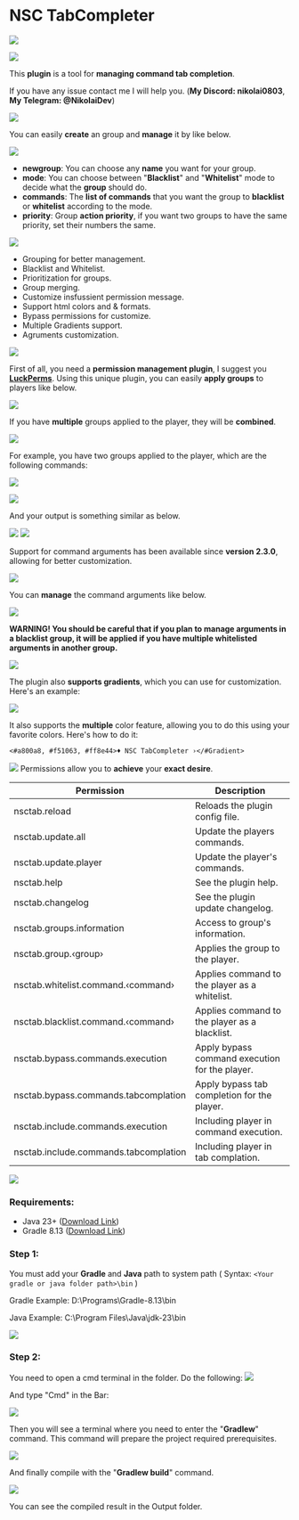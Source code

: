# NSC TabCompleter

![](https://raw.githubusercontent.com/iNikolaiDev/pictures/refs/heads/main/NSC-TABCOMPLETER.png)

![](https://raw.githubusercontent.com/iNikolaiDev/pictures/refs/heads/main/PREVIEW.png)

This **plugin** is a tool for **managing command tab completion**.

If you have any issue contact me I will help you. (**My Discord: nikolai0803**, **My Telegram: @NikoIaiDev**)

![](https://raw.githubusercontent.com/iNikolaiDev/pictures/refs/heads/main/GROUPS.png)

You can easily **create** an group and **manage** it by like below.

![](https://raw.githubusercontent.com/iNikolaiDev/pictures/refs/heads/main/HOW-ADD-GROUP.png)

* **newgroup**: You can choose any **name** you want for your group.
* **mode**: You can choose between "**Blacklist**" and "**Whitelist**" mode to decide what the **group** should do.
* **commands**: The **list of commands** that you want the group to **blacklist** or **whitelist** according to the mode.
* **priority**: Group **action priority**, if you want two groups to have the same priority, set their numbers the same.

![](https://raw.githubusercontent.com/iNikolaiDev/pictures/refs/heads/main/FEATURES.png)

* Grouping for better management.
* Blacklist and Whitelist.
* Prioritization for groups.
* Group merging.
* Customize insfussient permission message.
* Support html colors and & formats.
* Bypass permissions for customize.
* Multiple Gradients support.
* Agruments customization.
  
![](https://raw.githubusercontent.com/iNikolaiDev/pictures/refs/heads/main/HOWS-WORK.png)

First of all, you need a **permission management plugin**, I suggest you **[LuckPerms](https://www.spigotmc.org/resources/luckperms.28140/)**. Using this unique plugin, you can easily **apply groups** to players like below.

![](https://raw.githubusercontent.com/iNikolaiDev/pictures/refs/heads/main/HOW-APPLY-GROUP.png)

If you have **multiple** groups applied to the player, they will be **combined**.

![](https://raw.githubusercontent.com/iNikolaiDev/pictures/refs/heads/main/MERGED-GROUPS.png)

For example, you have two groups applied to the player, which are the following commands:

![](https://raw.githubusercontent.com/iNikolaiDev/pictures/refs/heads/main/GROUP1-COMMANDS.png)

![](https://raw.githubusercontent.com/iNikolaiDev/pictures/refs/heads/main/GROUP2-COMMANDS.png)

And your output is something similar as below.

![](https://raw.githubusercontent.com/iNikolaiDev/pictures/refs/heads/main/MERGED-RESULT.png)
![](https://raw.githubusercontent.com/iNikolaiDev/pictures/refs/heads/main/ARGUMENTS.png)

Support for command arguments has been available since **version 2.3.0**, allowing for better customization.

![](https://raw.githubusercontent.com/iNikolaiDev/pictures/refs/heads/main/ARGUMENT-PREVIEW.png)

You can **manage** the command arguments like below.

![](https://raw.githubusercontent.com/iNikolaiDev/pictures/refs/heads/main/HOW-ADD-ARGUMENT.png)

**WARNING! You should be careful that if you plan to manage arguments in a blacklist group, it will be applied if you have multiple whitelisted arguments in another group.**

![](https://raw.githubusercontent.com/iNikolaiDev/pictures/refs/heads/main/GRADIENT.png)

The plugin also **supports gradients**, which you can use for customization. Here's an example:

![](https://raw.githubusercontent.com/iNikolaiDev/pictures/refs/heads/main/GRADIENT-PREVIEW.png)

It also supports the **multiple** color feature, allowing you to do this using your favorite colors. Here's how to do it:

`<#a800a8, #f51063, #ff8e44>♦ NSC TabCompleter ›</#Gradient>`

![](https://raw.githubusercontent.com/iNikolaiDev/pictures/refs/heads/main/PERMISSIONS.png)
Permissions allow you to **achieve** your **exact desire**.

| Permission | Description |
| ------------- | ------------- |
| nsctab.reload | Reloads the plugin config file. |
| nsctab.update.all | Update the players commands. |
| nsctab.update.player | Update the player's commands. |
| nsctab.help | See the plugin help. |
| nsctab.changelog | See the plugin update changelog. |
| nsctab.groups.information | Access to group's information. |
| nsctab.group.‹group› | Applies the group to the player. |
| nsctab.whitelist.command.‹command› | Applies command to the player as a whitelist. |
| nsctab.blacklist.command.‹command› | Applies command to the player as a blacklist. |
| nsctab.bypass.commands.execution | Apply bypass command execution for the player. |
| nsctab.bypass.commands.tabcomplation | Apply bypass tab completion for the player. |
| nsctab.include.commands.execution | Including player in command execution. |
| nsctab.include.commands.tabcomplation | Including player in tab complation. |

![](https://raw.githubusercontent.com/iNikolaiDev/pictures/refs/heads/main/HOW-COMPILE.png)
### Requirements:
- Java 23+ ([Download Link](https://www.oracle.com/fr/java/technologies/downloads/))
- Gradle 8.13 ([Download Link](https://gradle.org/releases/))

### Step 1:
You must add your **Gradle** and **Java** path to system path ( Syntax: `<Your gradle or java folder path>\bin` )

Gradle Example: D:\Programs\Gradle-8.13\bin

Java Example: C:\Program Files\Java\jdk-23\bin

![](https://raw.githubusercontent.com/iNikolaiDev/pictures/refs/heads/main/HOW-ADD-PATH.png)

### Step 2:
You need to open a cmd terminal in the folder. Do the following:
![](https://raw.githubusercontent.com/iNikolaiDev/pictures/refs/heads/main/STEP2-1.png)

And type "Cmd" in the Bar:

![](https://raw.githubusercontent.com/iNikolaiDev/pictures/refs/heads/main/STEP2-2.png)

Then you will see a terminal where you need to enter the "**Gradlew**" command. This command will prepare the project required prerequisites.

![](https://raw.githubusercontent.com/iNikolaiDev/pictures/refs/heads/main/STEP2-3.png)

And finally compile with the "**Gradlew build**" command.

![](https://raw.githubusercontent.com/iNikolaiDev/pictures/refs/heads/main/STEP2-4.png)

You can see the compiled result in the Output folder.
